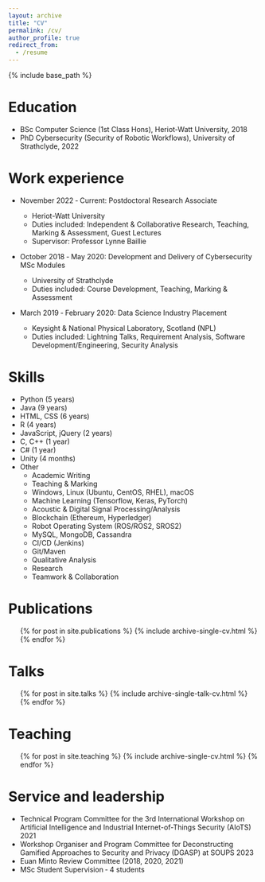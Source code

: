 ```yaml
---
layout: archive
title: "CV"
permalink: /cv/
author_profile: true
redirect_from:
  - /resume
---
```


{% include base_path %}

Education
======
* BSc Computer Science (1st Class Hons), Heriot-Watt University, 2018
* PhD Cybersecurity (Security of Robotic Workflows), University of Strathclyde, 2022

Work experience
======
* November 2022 &dash; Current: Postdoctoral Research Associate
  * Heriot-Watt University
  * Duties included: Independent &amp; Collaborative Research, Teaching, Marking &amp; Assessment, Guest Lectures
  * Supervisor: Professor Lynne Baillie

* October 2018 &dash; May 2020: Development and Delivery of Cybersecurity MSc Modules
  * University of Strathclyde
  * Duties included: Course Development, Teaching, Marking &amp; Assessment

* March 2019 &dash; February 2020: Data Science Industry Placement
  * Keysight &amp; National Physical Laboratory, Scotland (NPL)
  * Duties included: Lightning Talks, Requirement Analysis, Software Development/Engineering, Security Analysis
  
Skills
======
* Python (5 years)
* Java (9 years)
* HTML, CSS (6 years)
* R (4 years)
* JavaScript, jQuery (2 years)
* C, C++ (1 year)
* C# (1 year)
* Unity (4 months)
* Other
  * Academic Writing
  * Teaching &amp; Marking
  * Windows, Linux (Ubuntu, CentOS, RHEL), macOS
  * Machine Learning (Tensorflow, Keras, PyTorch)
  * Acoustic &amp; Digital Signal Processing/Analysis
  * Blockchain (Ethereum, Hyperledger)
  * Robot Operating System (ROS/ROS2, SROS2)
  * MySQL, MongoDB, Cassandra
  * CI/CD (Jenkins)
  * Git/Maven
  * Qualitative Analysis
  * Research
  * Teamwork &amp; Collaboration

Publications
======
  <ul>{% for post in site.publications %}
    {% include archive-single-cv.html %}
  {% endfor %}</ul>
  
Talks
======
  <ul>{% for post in site.talks %}
    {% include archive-single-talk-cv.html %}
  {% endfor %}</ul>
  
Teaching
======
  <ul>{% for post in site.teaching %}
    {% include archive-single-cv.html %}
  {% endfor %}</ul>
  
Service and leadership
======
* Technical Program Committee for the 3rd International Workshop on Artificial Intelligence and Industrial Internet-of-Things Security (AIoTS) 2021
* Workshop Organiser and Program Committee for Deconstructing Gamified Approaches to Security and Privacy (DGASP) at SOUPS 2023
* Euan Minto Review Committee (2018, 2020, 2021)
* MSc Student Supervision &dash; 4 students
